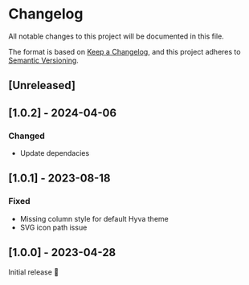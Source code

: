 # Changelog
All notable changes to this project will be documented in this file.

The format is based on [Keep a Changelog](https://keepachangelog.com/en/1.0.0/),
and this project adheres to [Semantic Versioning](https://semver.org/spec/v2.0.0.html).

## [Unreleased]

## [1.0.2] - 2024-04-06
### Changed
- Update dependacies

## [1.0.1] - 2023-08-18
### Fixed
- Missing column style for default Hyva theme
- SVG icon path issue

## [1.0.0] - 2023-04-28
Initial release 🎉
